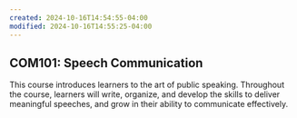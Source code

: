 ```yaml
---
created: 2024-10-16T14:54:55-04:00
modified: 2024-10-16T14:55:25-04:00
---
```

## COM101: Speech Communication

This course introduces learners to the art of public speaking. Throughout the course, learners will write, organize, and develop the skills to deliver meaningful speeches, and grow in their ability to communicate effectively.
